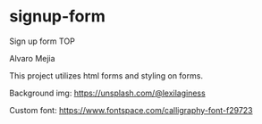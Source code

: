 # signup-form

Sign up form TOP

Alvaro Mejia

This project utilizes html forms and styling on forms.

Background img:
https://unsplash.com/@lexilaginess

Custom font:
https://www.fontspace.com/calligraphy-font-f29723
